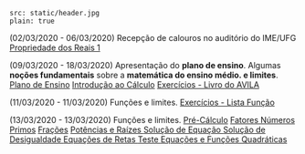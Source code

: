 ```image
src: static/header.jpg
plain: true
```
(02/03/2020 - 06/03/2020)
Recepção de calouros no auditório do IME/UFG
[Propriedade dos Reais 1](/static/calc-1/propriedades-dos-reais-1.jpg)


(09/03/2020 - 18/03/2020)
Apresentação do **plano de ensino**. Algumas **noções fundamentais** sobre a **matemática do ensino médio. e limites**.
[Plano de Ensino](/static/calc-1/PlanoCalculo2020_1Est.pdf)
[Introdução ao Cálculo](/static/calc-1/Introd_Cal.pdf)
[Exercícios - Livro do AVILA](/static/calc-1/ExLivroAVILA.pdf)

(11/03/2020 - 11/03/2020)
Funções e limites.
[Exercícios - Lista Função](/static/calc-1/Lista_funcao_13_03.pdf)

(13/03/2020 - 13/03/2020)
Funções e limites.
[Pré-Cálculo](https://www.geogebra.org/m/sre5yqxn)
[Fatores Números Primos](/static/calc-1/FatoresNumerosPrimos.pdf)
[Frações](/static/calc-1/Fracoes.pdf)
[Potências e Raízes ](/static/calc-1/PotenciasRaizes.pdf)
[Solução de Equação ](/static/calc-1/SolucaoEquacao.pdf)
[Solução de Desigualdade ](/static/calc-1/Inequacao.pdf)
[Equações de Retas ](/static/calc-1/EquacaoRetas.pdf)
[Teste ](/static/calc-1/teste.pdf)
[Equações e Funções Quadráticas ](/static/calc-1/Quadratico.pdf)
